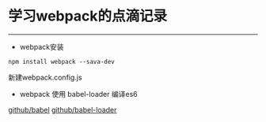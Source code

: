 # 学习webpack的点滴记录
---

* webpack安装

```
npm install webpack --sava-dev
```
新建webpack.config.js

* webpack 使用 babel-loader 编译es6

[github/babel](https://github.com/babel/babel-loader)
[github/babel-loader](https://github.com/babel/babel-loader)
